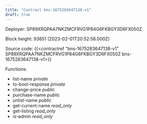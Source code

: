 ```yaml
---
title: "Contract bns-1675283647138-v1"
draft: true
---
```

Deployer: SP89XRQPAA7NKZMCFRVG1P84G6FKBGY3D6FX050Z


 



Block height: 93651 (2023-02-01T20:52:58.000Z)

Source code: {{<contractref "bns-1675283647138-v1" SP89XRQPAA7NKZMCFRVG1P84G6FKBGY3D6FX050Z bns-1675283647138-v1>}}

Functions:

* list-name _private_
* to-bool-response _private_
* change-price _public_
* purchase-name _public_
* unlist-name _public_
* get-current-name _read_only_
* get-listing _read_only_
* is-admin _read_only_
